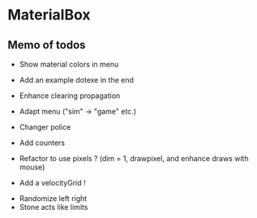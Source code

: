 # MaterialBox

## Memo of todos

- Show material colors in menu
- Add an example dotexe in the end
- Enhance clearing propagation
- Adapt menu ("sim" -> "game" etc.)
- Changer police
- Add counters
- Refactor to use pixels ? (dim = 1, drawpixel, and enhance draws with mouse)

- Add a velocityGrid !

+ Randomize left right
+ Stone acts like limits 
